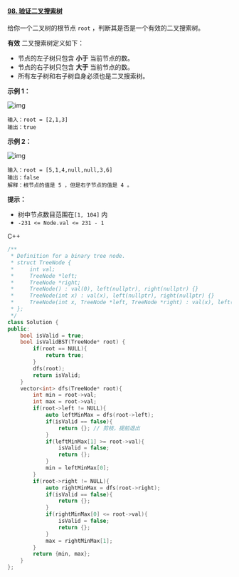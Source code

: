 #### [98. 验证二叉搜索树](https://leetcode-cn.com/problems/validate-binary-search-tree/)

给你一个二叉树的根节点 `root` ，判断其是否是一个有效的二叉搜索树。

**有效** 二叉搜索树定义如下：

- 节点的左子树只包含 **小于** 当前节点的数。
- 节点的右子树只包含 **大于** 当前节点的数。
- 所有左子树和右子树自身必须也是二叉搜索树。

 

**示例 1：**

![img](https://assets.leetcode.com/uploads/2020/12/01/tree1.jpg)

```
输入：root = [2,1,3]
输出：true
```

**示例 2：**

![img](https://assets.leetcode.com/uploads/2020/12/01/tree2.jpg)

```
输入：root = [5,1,4,null,null,3,6]
输出：false
解释：根节点的值是 5 ，但是右子节点的值是 4 。
```

 

**提示：**

- 树中节点数目范围在`[1, 104]` 内
- `-231 <= Node.val <= 231 - 1`



C++

```c++
/**
 * Definition for a binary tree node.
 * struct TreeNode {
 *     int val;
 *     TreeNode *left;
 *     TreeNode *right;
 *     TreeNode() : val(0), left(nullptr), right(nullptr) {}
 *     TreeNode(int x) : val(x), left(nullptr), right(nullptr) {}
 *     TreeNode(int x, TreeNode *left, TreeNode *right) : val(x), left(left), right(right) {}
 * };
 */
class Solution {
public:
    bool isValid = true;
    bool isValidBST(TreeNode* root) {
        if(root == NULL){
            return true;
        }
        dfs(root);
        return isValid;
    }
    vector<int> dfs(TreeNode* root){
        int min = root->val;
        int max = root->val;
        if(root->left != NULL){
            auto leftMinMax = dfs(root->left);
            if(isValid == false){
                return {}; // 剪枝，提前退出
            }
            if(leftMinMax[1] >= root->val){
                isValid = false;
                return {};
            }
            min = leftMinMax[0];
        }
        if(root->right != NULL){
            auto rightMinMax = dfs(root->right);
            if(isValid == false){
                return {};
            }
            if(rightMinMax[0] <= root->val){
                isValid = false;
                return {};
            }
            max = rightMinMax[1];
        }
        return {min, max};
    }
};
```

